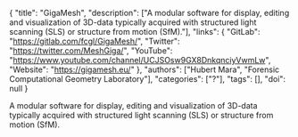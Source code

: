 {
  "title": "GigaMesh",
  "description": ["A modular software for display, editing and visualization of 3D-data typically acquired with structured light scanning (SLS) or structure from motion (SfM)."],
  "links": {
    "GitLab": "https://gitlab.com/fcgl/GigaMesh/",
    "Twitter": "https://twitter.com/MeshGiga/",
    "YouTube": "https://www.youtube.com/channel/UCJSOsw9GX8DnkqnciyVwmLw",
    "Website": "https://gigamesh.eu/"
  },
  "authors": ["Hubert Mara", "Forensic Computational Geometry Laboratory"],
  "categories": ["?"],
  "tags": [],
  "doi": null
}

<!-- Generated by csv2md.R – do not edit by hand -->

A modular software for display, editing and visualization of 3D-data typically acquired with structured light scanning (SLS) or structure from motion (SfM).